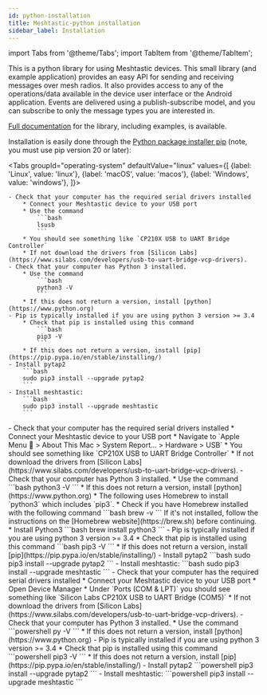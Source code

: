 ```yaml
---
id: python-installation
title: Meshtastic-python installation
sidebar_label: Installation
---
```

import Tabs from '@theme/Tabs';
import TabItem from '@theme/TabItem';

This is a python library for using Meshtastic devices. This small library (and example application) provides an easy API for sending and receiving messages over mesh radios. It also provides access to any of the operations/data available in the device user interface or the Android application. Events are delivered using a publish-subscribe model, and you can subscribe to only the message types you are interested in.

[Full documentation](https://meshtastic.github.io/Meshtastic-python) for the library, including examples, is available.

Installation is easily done through the [Python package installer pip](https://pypi.org/project/meshtastic/) (note, you must use pip version 20 or later):

<Tabs
  groupId="operating-system"
  defaultValue="linux"
  values={[
    {label: 'Linux', value: 'linux'},
    {label: 'macOS', value: 'macos'},
    {label: 'Windows', value: 'windows'},
  ]}>
  <TabItem value="linux">

    - Check that your computer has the required serial drivers installed
        * Connect your Meshtastic device to your USB port
        * Use the command
            ```bash
            lsusb
            ```
        * You should see something like `CP210X USB to UART Bridge Controller`
        * If not download the drivers from [Silicon Labs](https://www.silabs.com/developers/usb-to-uart-bridge-vcp-drivers).
    - Check that your computer has Python 3 installed.
        * Use the command
            ```bash
            python3 -V
            ```
        * If this does not return a version, install [python](https://www.python.org)
    - Pip is typically installed if you are using python 3 version >= 3.4
        * Check that pip is installed using this command
            ```bash
            pip3 -V
            ```
        * If this does not return a version, install [pip](https://pip.pypa.io/en/stable/installing/)
    - Install pytap2
        ```bash
        sudo pip3 install --upgrade pytap2
        ```
    - Install meshtastic:
        ```bash
        sudo pip3 install --upgrade meshtastic
        ```
  </TabItem>
  <TabItem value="macos">
    - Check that your computer has the required serial drivers installed
        * Connect your Meshtastic device to your USB port
        * Navigate to `Apple Menu  > About This Mac > System Report... > Hardware > USB`
        * You should see something like `CP210X USB to UART Bridge Controller`
        * If not download the drivers from [Silicon Labs](https://www.silabs.com/developers/usb-to-uart-bridge-vcp-drivers).
    - Check that your computer has Python 3 installed.
        * Use the command
            ```bash
            python3 -V
            ```
        * If this does not return a version, install [python](https://www.python.org)
            * The following uses Homebrew to install `python3` which includes `pip3`.
            * Check if you have Homebrew installed with the following command
                ```bash
                brew -v
                ```
                If it's not installed, follow the instructions on the [Homebrew website](https://brew.sh) before continuing.
            * Install Python3
                ```bash
                brew install python3
                ```
    - Pip is typically installed if you are using python 3 version >= 3.4
        * Check that pip is installed using this command
            ```bash
            pip3 -V
            ```
        * If this does not return a version, install [pip](https://pip.pypa.io/en/stable/installing/)
    - Install pytap2
        ```bash
        sudo pip3 install --upgrade pytap2
        ```
    - Install meshtastic:
        ```bash
        sudo pip3 install --upgrade meshtastic
        ```
  </TabItem>
  <TabItem value="windows">
    - Check that your computer has the required serial drivers installed
        * Connect your Meshtastic device to your USB port
        * Open Device Manager
        * Under `Ports (COM & LPT)` you should see something like `Silicon Labs CP210X USB to UART Bridge (COM5)`
        * If not download the drivers from [Silicon Labs](https://www.silabs.com/developers/usb-to-uart-bridge-vcp-drivers).
    - Check that your computer has Python 3 installed.
        * Use the command
            ```powershell
            py -V
            ```
        * If this does not return a version, install [python](https://www.python.org)
    - Pip is typically installed if you are using python 3 version >= 3.4
        * Check that pip is installed using this command
            ```powershell
            pip3 -V
            ```
        * If this does not return a version, install [pip](https://pip.pypa.io/en/stable/installing/)
    - Install pytap2
        ```powershell
        pip3 install --upgrade pytap2
        ```
    - Install meshtastic:
        ```powershell
        pip3 install --upgrade meshtastic
        ```
  </TabItem>
</Tabs>